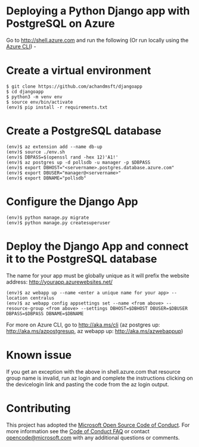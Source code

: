 # Deploying a Python Django app with PostgreSQL on Azure
Go to http://shell.azure.com and run the following (Or run locally using the [Azure CLI](http://aka.ms/cli)) -  

# Create a virtual environment    
    $ git clone https://github.com/achandmsft/djangoapp
    $ cd djangoapp
    $ python3 -m venv env
    $ source env/bin/activate
    (env)$ pip install -r requirements.txt

# Create a PostgreSQL database    
    (env)$ az extension add --name db-up
    (env)$ source ./env.sh
    (env)$ DBPASS=$(openssl rand -hex 12)'A1!'
    (env)$ az postgres up -d pollsdb -u manager -p $DBPASS
    (env)$ export DBHOST="<servername>.postgres.database.azure.com"
    (env)$ export DBUSER="manager@<servername>"
    (env)$ export DBNAME="pollsdb"

# Configure the Django App   
    (env)$ python manage.py migrate
    (env)$ python manage.py createsuperuser

# Deploy the Django App and connect it to the PostgreSQL database     
The name for your app must be globally unique as it will prefix the website address: http://yourapp.azurewebsites.net/ 

    (env)$ az webapp up --name <enter a unique name for your app> --location centralus
    (env)$ az webapp config appsettings set --name <from above> --resource-group <from above> --settings DBHOST=$DBHOST DBUSER=$DBUSER DBPASS=$DBPASS DBNAME=$DBNAME 

For more on Azure CLI, go to http://aka.ms/cli (az postgres up: http://aka.ms/azpostgresup, az webapp up: http://aka.ms/azwebappup)

# Known issue
If you get an exception with the above in shell.azure.com that resource group name is invalid, run az login and complete the instructions clicking on the devicelogin link and pasting the code from the az login output.

# Contributing
This project has adopted the [Microsoft Open Source Code of Conduct](https://opensource.microsoft.com/codeofconduct/). For more information see the [Code of Conduct FAQ](https://opensource.microsoft.com/codeofconduct/faq/) or contact [opencode@microsoft.com](mailto:opencode@microsoft.com) with any additional questions or comments.
